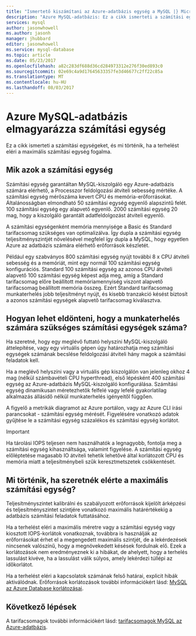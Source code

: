 ```yaml
---
title: "Ismertető kiszámítani az Azure-adatbázis egység a MySQL |} Microsoft Docs"
description: "Azure MySQL-adatbázis: Ez a cikk ismerteti a számítási egységeket, és mi történik, ha a terhelést eléri a maximális számítási egység elveit."
services: mysql
author: jasonwhowell
ms.author: jasonh
manager: jhubbard
editor: jasonwhowell
ms.service: mysql-database
ms.topic: article
ms.date: 05/23/2017
ms.openlocfilehash: a82c283df688d36cd284973312e276f30ed893c0
ms.sourcegitcommit: 02e69c4a9d17645633357fe3d46677c2ff22c85a
ms.translationtype: MT
ms.contentlocale: hu-HU
ms.lasthandoff: 08/03/2017
---
```

# <a name="explaining-compute-units-in-azure-database-for-mysql"></a>Azure MySQL-adatbázis elmagyarázza számítási egység
Ez a cikk ismerteti a számítási egységeket, és mi történik, ha a terhelést eléri a maximális számítási egység fogalma.

## <a name="what-are-compute-units"></a>Mik azok a számítási egység
Számítási egység garantáltan MySQL-kiszolgáló egy Azure-adatbázis számára elérhető, a Processzor feldolgozási átviteli sebesség mértéke. A számítási egység mérőszáma kevert CPU és memória-erőforrásokat. Általánosságban elmondható 50 számítási egység egyenlő alapszintű felét. 100 számítási egység egy alapvető egyenlő. 2000 számítási egység 20 mag, hogy a kiszolgáló garantált adatfeldolgozást átviteli egyenlő.

A számítási egységenként memória mennyisége a Basic és Standard tarifacsomag szükséges van optimalizálva. Így dupla a számítási egység teljesítményszintjét növelésével megfelel így dupla a MySQL, hogy egyetlen Azure az adatbázis számára elérhető erőforrások készletét.

Például egy szabványos 800 számítási egység nyújt további 8 x CPU átviteli sebesség és a memóriát, mint egy normál 100 számítási egység konfigurációs. Standard 100 számítási egység az azonos CPU átviteli alapvető 100 számítási egység képest adja meg, amíg a Standard tarifacsomag előre beállított memóriamennyiség viszont alapvető tarifacsomag beállított memória összeg. Ezért Standard tarifacsomag munkaterhelés jobb teljesítményt nyújt, és kisebb tranzakció késést biztosít a azonos számítási egységek alapvető tarifacsomag kiválasztva.

## <a name="how-can-i-determine-the-number-of-compute-units-needed-for-my-workload"></a>Hogyan lehet eldönteni, hogy a munkaterhelés számára szükséges számítási egységek száma?
Ha szeretné, hogy egy meglévő futtató helyszíni MySQL-kiszolgáló áttelepítése, vagy egy virtuális gépen úgy határozhatja meg számítási egységek számának becslése feldolgozási átviteli hány magok a számítási feladatok kell. 

Ha a meglévő helyszíni vagy a virtuális gép kiszolgálón van jelenleg okhoz 4 mag (nélkül számbavételi CPU hyperthread), első lépésként 400 számítási egység az Azure-adatbázis MySQL-kiszolgáló konfigurálása. Számítási egység dinamikusan méretezhetők felfelé vagy lefelé gyakorlatilag alkalmazás állásidő nélkül munkaterhelés igényeitől függően. 

A figyelő a metrikák diagramot az Azure portálon, vagy az Azure CLI írási parancsokat - számítási egység mérését. Figyelésére vonatkozó adatok gyűjtése le a számítási egység százalékos és számítási egység korlátot.

>[!IMPORTANT]
> Ha tárolási IOPS teljesen nem használhatók a legnagyobb, fontolja meg a számítási egység kihasználtsága, valamint figyelése. A számítási egység előléptetése magasabb IO átviteli tehetik lehetővé által korlátozott CPU és memória miatt a teljesítménybeli szűk keresztmetszetek csökkentését.

## <a name="what-happens-when-i-hit-my-maximum-compute-units"></a>Mi történik, ha szeretnék elérte a maximális számítási egység?
Teljesítményszintet kalibrálni és szabályozott erőforrások kijelölt árképzési és teljesítményszintet szintjére vonatkozó maximális határértékekig a adatbázis számítási feladatok futtatásához. 

Ha a terhelést eléri a maximális méretre vagy a számítási egység vagy kiosztott IOPS-korlátok vonatkoznak, továbbra is használják az erőforrásokat érhet el a megengedett maximális szintjét, de a lekérdezések nincsenek valószínű, hogy a megnövekedett késések fordulnak elő. Ezek a korlátozások nem eredményeznek ki a hibákat, de ahelyett, hogy a terhelés lassulást kivéve, ha a lassulást válik súlyos, amely lekérdezi túllépi az időkorlátot. 

Ha a terhelést eléri a kapcsolatok számának felső határai, explicit hibák aktiválódnak. Erőforrások korlátozások további információkért lásd: [MySQL az Azure Database korlátozásai](concepts-limits.md).

## <a name="next-steps"></a>Következő lépések
A tarifacsomagok további információkért lásd: [tarifacsomagok MySQL az Azure-adatbázis](./concepts-service-tiers.md).
